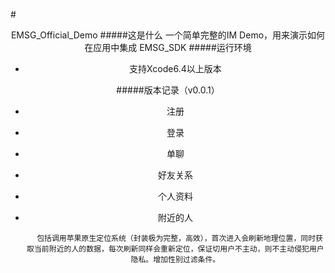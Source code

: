 #<center>EMSG_Official_Demo
#####这是什么
	一个简单完整的IM Demo，用来演示如何在应用中集成 EMSG_SDK
#####运行环境
- 支持Xcode6.4以上版本

#####版本记录（v0.0.1）
- 注册
- 登录
- 单聊
- 好友关系
- 个人资料
- 附近的人 
	
		包括调用苹果原生定位系统（封装极为完整，高效），首次进入会刷新地理位置，同时获取当前附近的人的数据，每次刷新同样会重新定位，保证切用户不主动，则不主动侵犯用户隐私。增加性别过滤条件。
